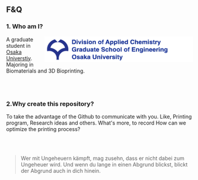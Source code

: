 
## F&Q

### 1. Who am I?

[<img width="400" height="70" img align="right" src="https://github.com/Ryucis/Cissto/blob/master/images/Osaka%20Univ.%20Logo.tiff" />](http://www.osaka-u.ac.jp/en)

A graduate student in [Osaka Universtiy](http://www.osaka-u.ac.jp/en). Majoring in Biomaterials and 3D Bioprinting.

</br>
</br>

### 2.Why create this repository?

To take the advantage of the Github to communicate with you. Like, Printing program, Research ideas and others. What's more, to record How can we optimize the printing process?
  
</br>
</br>
    
>Wer mit Ungeheuern kämpft, mag zusehn, dass er nicht dabei zum Ungeheuer wird. Und wenn du lange in einen Abgrund blickst, blickt der Abgrund auch in dich hinein.
  
  
  
